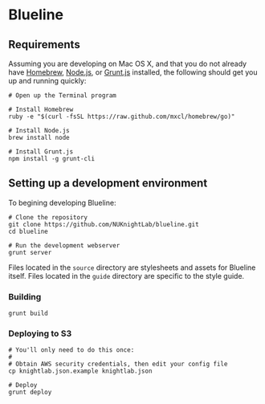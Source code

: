 # Blueline

## Requirements

Assuming you are developing on Mac OS X, and that you do not already have [Homebrew](http://mxcl.github.com/homebrew/), [Node.js](http://nodejs.org/), or [Grunt.js](http://gruntjs.com/) installed, the following should get you up and running quickly:
    
    # Open up the Terminal program
    
    # Install Homebrew
    ruby -e "$(curl -fsSL https://raw.github.com/mxcl/homebrew/go)"

    # Install Node.js
    brew install node

    # Install Grunt.js
    npm install -g grunt-cli

## Setting up a development environment

To begining developing Blueline:

    # Clone the repository
    git clone https://github.com/NUKnightLab/blueline.git
    cd blueline

    # Run the development webserver
    grunt server

Files located in the `source` directory are stylesheets and assets for Blueline itself. Files located in the `guide` directory are specific to the style guide.

### Building

    grunt build

### Deploying to S3
    
    # You'll only need to do this once:
    #
    # Obtain AWS security credentials, then edit your config file
    cp knightlab.json.example knightlab.json

    # Deploy
    grunt deploy